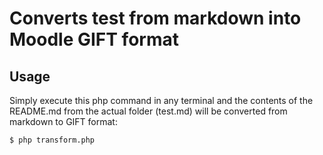 # Converts test from markdown into Moodle GIFT format

## Usage
Simply execute this php command in any terminal and the contents of the README.md from the actual folder (test.md) will be converted from markdown to GIFT format:

    $ php transform.php
